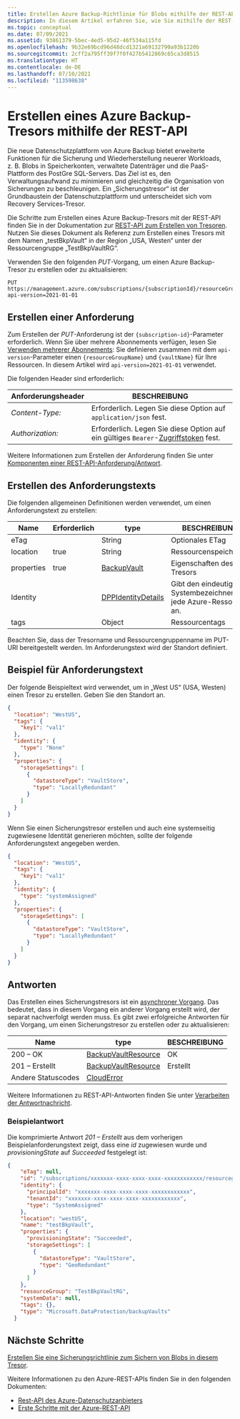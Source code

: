 ```yaml
---
title: Erstellen Azure Backup-Richtlinie für Blobs mithilfe der REST-API
description: In diesem Artikel erfahren Sie, wie Sie mithilfe der REST-API eine Richtlinie zum Sichern von Blobs in einem Speicherkonto erstellen.
ms.topic: conceptual
ms.date: 07/09/2021
ms.assetid: 93861379-5bec-4ed5-95d2-46f534a115fd
ms.openlocfilehash: 9b32e69bcd96d48dcd1321a69132790a93b1220b
ms.sourcegitcommit: 2cff2a795ff39f7f0f427b5412869c65ca3d8515
ms.translationtype: HT
ms.contentlocale: de-DE
ms.lasthandoff: 07/10/2021
ms.locfileid: "113598638"
---
```

# <a name="create-azure-backup-vault-using-rest-api"></a>Erstellen eines Azure Backup-Tresors mithilfe der REST-API

Die neue Datenschutzplattform von Azure Backup bietet erweiterte Funktionen für die Sicherung und Wiederherstellung neuerer Workloads, z. B. Blobs in Speicherkonten, verwaltete Datenträger und die PaaS-Plattform des PostGre SQL-Servers. Das Ziel ist es, den Verwaltungsaufwand zu minimieren und gleichzeitig die Organisation von Sicherungen zu beschleunigen. Ein „Sicherungstresor“ ist der Grundbaustein der Datenschutzplattform und unterscheidet sich vom Recovery Services-Tresor.

Die Schritte zum Erstellen eines Azure Backup-Tresors mit der REST-API finden Sie in der Dokumentation zur [REST-API zum Erstellen von Tresoren](/rest/api/dataprotection/backup-vaults/create-or-update). Nutzen Sie dieses Dokument als Referenz zum Erstellen eines Tresors mit dem Namen „testBkpVault“ in der Region „USA, Westen“ unter der Ressourcengruppe „TestBkpVaultRG“.

Verwenden Sie den folgenden *PUT*-Vorgang, um einen Azure Backup-Tresor zu erstellen oder zu aktualisieren:

```http
PUT https://management.azure.com/subscriptions/{subscriptionId}/resourceGroups/{resourceGroupName}/providers/Microsoft.DataProtection/testBkpVault?api-version=2021-01-01
```

## <a name="create-a-request"></a>Erstellen einer Anforderung

Zum Erstellen der *PUT*-Anforderung ist der `{subscription-id}`-Parameter erforderlich. Wenn Sie über mehrere Abonnements verfügen, lesen Sie [Verwenden mehrerer Abonnements](/cli/azure/manage-azure-subscriptions-azure-cli): Sie definieren zusammen mit dem `api-version`-Parameter einen `{resourceGroupName}` und `{vaultName}` für Ihre Ressourcen. In diesem Artikel wird `api-version=2021-01-01` verwendet.

Die folgenden Header sind erforderlich:

| Anforderungsheader   | BESCHREIBUNG |
|------------------|-----------------|
| *Content-Type:*  | Erforderlich. Legen Sie diese Option auf `application/json` fest. |
| *Authorization:* | Erforderlich. Legen Sie diese Option auf ein gültiges `Bearer`-[Zugriffstoken](/rest/api/azure/#authorization-code-grant-interactive-clients) fest. |

Weitere Informationen zum Erstellen der Anforderung finden Sie unter [Komponenten einer REST-API-Anforderung/Antwort](/rest/api/azure/#components-of-a-rest-api-requestresponse).

## <a name="create-the-request-body"></a>Erstellen des Anforderungstexts

Die folgenden allgemeinen Definitionen werden verwendet, um einen Anforderungstext zu erstellen:

|Name  |Erforderlich  |type  |BESCHREIBUNG  |
|---------|---------|---------|---------|
|eTag     |         |   String      |  Optionales ETag       |
|location     |  true       |String         |   Ressourcenspeicherort      |
|properties     |   true      | [BackupVault](/rest/api/dataprotection/backup-vaults/create-or-update#backupvault)        |  Eigenschaften des Tresors       |
|Identity     |         |  [DPPIdentityDetails](/rest/api/dataprotection/backup-vaults/create-or-update#dppidentitydetails)       |    Gibt den eindeutigen Systembezeichner für jede Azure-Ressource an.     |
|tags     |         | Object        |     Ressourcentags    |

Beachten Sie, dass der Tresorname und Ressourcengruppenname im PUT-URI bereitgestellt werden. Im Anforderungstext wird der Standort definiert.

## <a name="example-request-body"></a>Beispiel für Anforderungstext

Der folgende Beispieltext wird verwendet, um in „West US“ (USA, Westen) einen Tresor zu erstellen. Geben Sie den Standort an.

```json
{
  "location": "WestUS",
  "tags": {
    "key1": "val1"
  },
  "identity": {
    "type": "None"
  },
  "properties": {
    "storageSettings": [
      {
        "datastoreType": "VaultStore",
        "type": "LocallyRedundant"
      }
    ]
  }
}
```

Wenn Sie einen Sicherungstresor erstellen und auch eine systemseitig zugewiesene Identität generieren möchten, sollte der folgende Anforderungstext angegeben werden.

```json
{
  "location": "WestUS",
  "tags": {
    "key1": "val1"
  },
  "identity": {
    "type": "systemAssigned"
  },
  "properties": {
    "storageSettings": [
      {
        "datastoreType": "VaultStore",
        "type": "LocallyRedundant"
      }
    ]
  }
}
```

## <a name="responses"></a>Antworten

Das Erstellen eines Sicherungstresors ist ein [asynchroner Vorgang](../azure-resource-manager/management/async-operations.md). Das bedeutet, dass in diesem Vorgang ein anderer Vorgang erstellt wird, der separat nachverfolgt werden muss.
Es gibt zwei erfolgreiche Antworten für den Vorgang, um einen Sicherungstresor zu erstellen oder zu aktualisieren:

|Name  |type  |BESCHREIBUNG  |
|---------|---------|---------|
|200 – OK     |   [BackupVaultResource](/rest/api/dataprotection/backup-vaults/create-or-update#backupvaultresource)      | OK        |
|201 – Erstellt     | [BackupVaultResource](/rest/api/dataprotection/backup-vaults/create-or-update#backupvaultresource)        |   Erstellt      |
| Andere Statuscodes  |  [CloudError](/rest/api/dataprotection/backup-vaults/create-or-update#clouderror)

Weitere Informationen zu REST-API-Antworten finden Sie unter [Verarbeiten der Antwortnachricht](/rest/api/azure/#process-the-response-message).

### <a name="example-response"></a>Beispielantwort

Die komprimierte Antwort *201 – Erstellt* aus dem vorherigen Beispielanforderungstext zeigt, dass eine *id* zugewiesen wurde und *provisioningState* auf *Succeeded* festgelegt ist:

```json
{
    "eTag": null,
    "id": "/subscriptions/xxxxxxx-xxxx-xxxx-xxxx-xxxxxxxxxxxx/resourcegroups/TestBkpVaultRG/providers/Microsoft.DataProtection/BackupVaults/testBkpVault",
    "identity": {
      "principalId": "xxxxxxx-xxxx-xxxx-xxxx-xxxxxxxxxxxx",
      "tenantId": "xxxxxxx-xxxx-xxxx-xxxx-xxxxxxxxxxxx",
      "type": "SystemAssigned"
    },
    "location": "westUS",
    "name": "testBkpVault",
    "properties": {
      "provisioningState": "Succeeded",
      "storageSettings": [
        {
          "datastoreType": "VaultStore",
          "type": "GeoRedundant"
        }
      ]
    },
    "resourceGroup": "TestBkpVaultRG",
    "systemData": null,
    "tags": {},
    "type": "Microsoft.DataProtection/backupVaults"
  }
```

## <a name="next-steps"></a>Nächste Schritte

[Erstellen Sie eine Sicherungsrichtlinie zum Sichern von Blobs in diesem Tresor](backup-azure-dataprotection-use-rest-api-create-update-blob-policy.md).

Weitere Informationen zu den Azure-REST-APIs finden Sie in den folgenden Dokumenten:

- [Rest-API des Azure-Datenschutzanbieters](/rest/api/dataprotection/)
- [Erste Schritte mit der Azure-REST-API](/rest/api/azure/)
